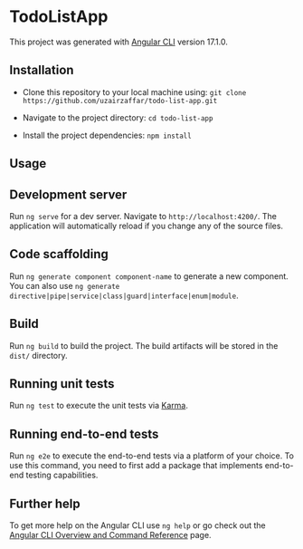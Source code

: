 # TodoListApp

This project was generated with [Angular CLI](https://github.com/angular/angular-cli) version 17.1.0.

## Installation
- Clone this repository to your local machine using:
`git clone https://github.com/uzairzaffar/todo-list-app.git`

- Navigate to the project directory:
`cd todo-list-app`

- Install the project dependencies:
`npm install`

## Usage
## Development server

Run `ng serve` for a dev server. Navigate to `http://localhost:4200/`. The application will automatically reload if you change any of the source files.

## Code scaffolding

Run `ng generate component component-name` to generate a new component. You can also use `ng generate directive|pipe|service|class|guard|interface|enum|module`.

## Build

Run `ng build` to build the project. The build artifacts will be stored in the `dist/` directory.

## Running unit tests

Run `ng test` to execute the unit tests via [Karma](https://karma-runner.github.io).

## Running end-to-end tests

Run `ng e2e` to execute the end-to-end tests via a platform of your choice. To use this command, you need to first add a package that implements end-to-end testing capabilities.

## Further help

To get more help on the Angular CLI use `ng help` or go check out the [Angular CLI Overview and Command Reference](https://angular.io/cli) page.
